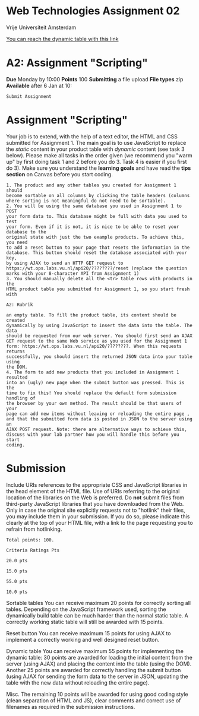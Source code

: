 # Web Technologies Assignment 02
Vrije Universiteit Amsterdam

 
[You can reach the dynamic table with this link](https://kucukbahadir.github.io/COURSE-Web-Development/assignment_02/)


# A2: Assignment "Scripting"

**Due** Monday by 10:00 **Points** 100 **Submitting** a file upload
**File types** zip **Available** after 6 Jan at 10:

```
Submit Assignment
```
# Assignment "Scripting"

Your job is to extend, with the help of a text editor, the HTML and CSS
submitted for Assignment 1. The main goal is to use JavaScript to replace the
_static_ content in your product table with _dynamic_ content (see task 3 below).
Please make all tasks in the order given (we recommend you "warm up" by
first doing task 1 and 2 before you do 3. Task 4 is easier if you first do 3). Make
sure you understand the **learning goals** and have read the **tips section** on
Canvas before you start coding.

```
1. The product and any other tables you created for Assignment 1 should
become sortable on all columns by clicking the table headers (columns
where sorting is not meaningful do not need to be sortable).
2. You will be using the same database you used in Assignment 1 to POST
your form data to. This database might be full with data you used to test
your form. Even if it is not, it is nice to be able to reset your database to the
original state with just the two example products. To achieve this, you need
to add a reset button to your page that resets the information in the
database. This button should reset the database associated with your key,
by using AJAX to send an HTTP GET request to
https://wt.ops.labs.vu.nl/api20/????????/reset (replace the question
marks with your 8-character API from Assignment 1)
3. You should manually delete all the <tr> table rows with products in the
HTML product table you submitted for Assignment 1, so you start fresh with
```

```
A2: Rubrik
```
```
an empty table. To fill the product table, its content should be created
dynamically by using JavaScript to insert the data into the table. The data
should be requested from our web server. You should first send an AJAX
GET request to the same Web service as you used for the Assignment 1
form: https://wt.ops.labs.vu.nl/api20/????????. When this requests returns
successfully, you should insert the returned JSON data into your table using
the DOM.
4. The form to add new products that you included in Assignment 1 resulted
into an (ugly) new page when the submit button was pressed. This is the
time to fix this! You should replace the default form submission handling of
the browser by your own method. The result should be that users of your
page can add new items without leaving or reloading the entire page ,
and that the submitted form data is posted in JSON to the server using an
AJAX POST request. Note: there are alternative ways to achieve this,
discuss with your lab partner how you will handle this before you start
coding.
```
# Submission

Include URIs references to the appropriate CSS and JavaScript libraries in the
head element of the HTML file. Use of URIs referring to the original location of
the libraries on the Web is preferred. Do **not** submit files from third-party
JavaScript libraries that you have downloaded from the Web. Only in case the
original site explicitly requests not to "hotlink" their files, you may include them
in your submission. If you do so, please indicate this clearly at the top of your
HTML file, with a link to the page requesting you to refrain from hotlinking.


```
Total points: 100.
```
```
Criteria Ratings Pts
```
```
20.0 pts
```
```
15.0 pts
```
```
55.0 pts
```
```
10.0 pts
```
Sortable tables
You can receive maximum 20 points for correctly sorting all
tables. Depending on the JavaScript framework used, sorting the
dynamically build table can be much harder than the normal
static table. A correctly working static table will still be awarded
with 15 points.

Reset button
You can receive maximum 15 points for using AJAX to implement
a correctly working and well designed reset button.

Dynamic table
You can receive maximum 55 points for implementing the
dynamic table: 30 points are awarded for loading the initial
content from the server (using AJAX) and placing the content into
the table (using the DOM). Another 25 points are awarded for
correctly handling the submit button (using AJAX for sending the
form data to the server in JSON, updating the table with the new
data without reloading the entire page).

Misc.
The remaining 10 points will be awarded for using good coding
style (clean separation of HTML and JS), clear comments and
correct use of filenames as required in the submission
instructions.




